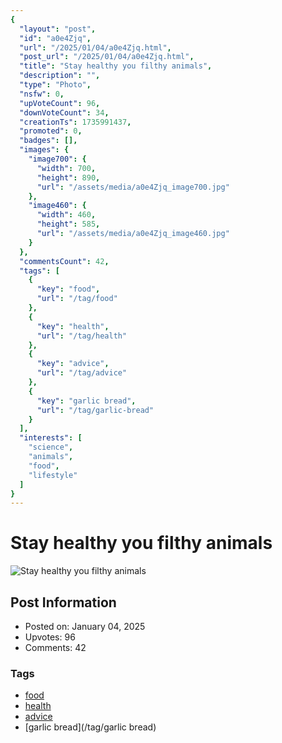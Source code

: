 ```yaml
---
{
  "layout": "post",
  "id": "a0e4Zjq",
  "url": "/2025/01/04/a0e4Zjq.html",
  "post_url": "/2025/01/04/a0e4Zjq.html",
  "title": "Stay healthy you filthy animals",
  "description": "",
  "type": "Photo",
  "nsfw": 0,
  "upVoteCount": 96,
  "downVoteCount": 34,
  "creationTs": 1735991437,
  "promoted": 0,
  "badges": [],
  "images": {
    "image700": {
      "width": 700,
      "height": 890,
      "url": "/assets/media/a0e4Zjq_image700.jpg"
    },
    "image460": {
      "width": 460,
      "height": 585,
      "url": "/assets/media/a0e4Zjq_image460.jpg"
    }
  },
  "commentsCount": 42,
  "tags": [
    {
      "key": "food",
      "url": "/tag/food"
    },
    {
      "key": "health",
      "url": "/tag/health"
    },
    {
      "key": "advice",
      "url": "/tag/advice"
    },
    {
      "key": "garlic bread",
      "url": "/tag/garlic-bread"
    }
  ],
  "interests": [
    "science",
    "animals",
    "food",
    "lifestyle"
  ]
}
---
```


# Stay healthy you filthy animals

![Stay healthy you filthy animals](/assets/media/a0e4Zjq_image700.jpg)

## Post Information

- Posted on: January 04, 2025
- Upvotes: 96
- Comments: 42

### Tags

- [food](/tag/food)
- [health](/tag/health)
- [advice](/tag/advice)
- [garlic bread](/tag/garlic bread)
